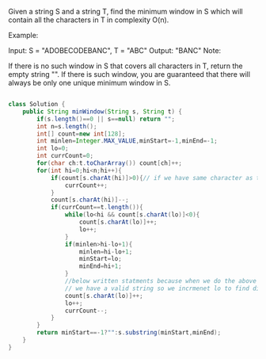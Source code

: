 Given a string S and a string T, find the minimum window in S which will contain all the characters in T in complexity O(n).

Example:

Input: S = "ADOBECODEBANC", T = "ABC"
Output: "BANC"
Note:

If there is no such window in S that covers all characters in T, return the empty string "".
If there is such window, you are guaranteed that there will always be only one unique minimum window in S.

```java

class Solution {
    public String minWindow(String s, String t) {
        if(s.length()==0 || s==null) return "";
        int n=s.length();
        int[] count=new int[128];
        int minlen=Integer.MAX_VALUE,minStart=-1,minEnd=-1;
        int lo=0;
        int currCount=0;
        for(char ch:t.toCharArray()) count[ch]++;
        for(int hi=0;hi<n;hi++){
            if(count[s.charAt(hi)]>0){// if we have same character as t
                currCount++;
            }
            count[s.charAt(hi)]--;
            if(currCount==t.length()){
                while(lo<hi && count[s.charAt(lo)]<0){
                    count[s.charAt(lo)]++;
                    lo++;
                }
                if(minlen>hi-lo+1){
                    minlen=hi-lo+1;
                    minStart=lo;
                    minEnd=hi+1;
                }
                //below written statments because when we do the above mentioned process our lo is at point where
                // we have a valid string so we incrmenet lo to find different string
                count[s.charAt(lo)]++;
                lo++;
                currCount--; 
            }
        }
        return minStart==-1?"":s.substring(minStart,minEnd);
    }
}
